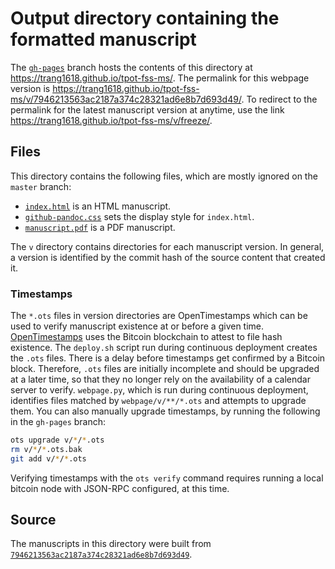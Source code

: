 # Output directory containing the formatted manuscript

The [`gh-pages`](https://github.com/trang1618/tpot-fss-ms/tree/gh-pages) branch hosts the contents of this directory at https://trang1618.github.io/tpot-fss-ms/.
The permalink for this webpage version is https://trang1618.github.io/tpot-fss-ms/v/7946213563ac2187a374c28321ad6e8b7d693d49/.
To redirect to the permalink for the latest manuscript version at anytime, use the link https://trang1618.github.io/tpot-fss-ms/v/freeze/.

## Files

This directory contains the following files, which are mostly ignored on the `master` branch:

+ [`index.html`](index.html) is an HTML manuscript.
+ [`github-pandoc.css`](github-pandoc.css) sets the display style for `index.html`.
+ [`manuscript.pdf`](manuscript.pdf) is a PDF manuscript.

The `v` directory contains directories for each manuscript version.
In general, a version is identified by the commit hash of the source content that created it.

### Timestamps

The `*.ots` files in version directories are OpenTimestamps which can be used to verify manuscript existence at or before a given time.
[OpenTimestamps](https://opentimestamps.org/) uses the Bitcoin blockchain to attest to file hash existence.
The `deploy.sh` script run during continuous deployment creates the `.ots` files.
There is a delay before timestamps get confirmed by a Bitcoin block.
Therefore, `.ots` files are initially incomplete and should be upgraded at a later time, so that they no longer rely on the availability of a calendar server to verify.
`webpage.py`, which is run during continuous deployment, identifies files matched by `webpage/v/**/*.ots` and attempts to upgrade them.
You can also manually upgrade timestamps, by running the following in the `gh-pages` branch:

```sh
ots upgrade v/*/*.ots
rm v/*/*.ots.bak
git add v/*/*.ots
```

Verifying timestamps with the `ots verify` command requires running a local bitcoin node with JSON-RPC configured, at this time.

## Source

The manuscripts in this directory were built from
[`7946213563ac2187a374c28321ad6e8b7d693d49`](https://github.com/trang1618/tpot-fss-ms/commit/7946213563ac2187a374c28321ad6e8b7d693d49).
